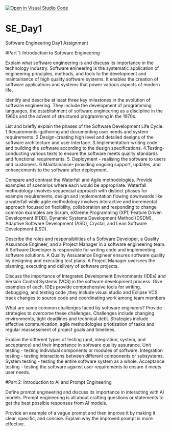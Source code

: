 [![Open in Visual Studio Code](https://classroom.github.com/assets/open-in-vscode-2e0aaae1b6195c2367325f4f02e2d04e9abb55f0b24a779b69b11b9e10269abc.svg)](https://classroom.github.com/online_ide?assignment_repo_id=15585824&assignment_repo_type=AssignmentRepo)
# SE_Day1
Software Engineering Day1 Assignment

#Part 1: Introduction to Software Engineering

Explain what software engineering is and discuss its importance in the technology industry.
Software enineering is the systematic application of engineering principles, methods, and tools to the development and maintainance of high quality software systems. It enables the creation of software applications and systems that power various aspects  of modern life. 

Identify and describe at least three key milestones in the evolution of software engineering.
They include the development of programming languages, the establishment of software engineering as a discipline in the 1960s and the advent of structured programming in the 1970s.

List and briefly explain the phases of the Software Development Life Cycle.
1.Requirements-gathering and documenting user needs and system requirements. 2.Design-creating high level and detailed designs of the software architecture and user interface. 3.Implementation-writing code and building the software according to the design specifications. 4.Testing- conducting various texts to ensure the software meets quality standards and functional requirements. 5. Deployment - realising the software to users and customers. 6 Maintainance- providing ongoing support, updates, and enhancements to the software after deployment.

Compare and contrast the Waterfall and Agile methodologies. Provide examples of scenarios where each would be appropriate.
Waterfall methodology involves sequencial approach with distinct phases for example requirements, design and implementation flowing downwards like a waterfall while agile methodology involves interactive and incremental approach focused on flexibility, collaboration and responding to change common examples are Scrum, eXtreme Programming (XP), Feature Driven Development (FDD), Dynamic Systems Development Method (DSDM), Adaptive Software Development (ASD), Crystal, and Lean Software Development (LSD).

Describe the roles and responsibilities of a Software Developer, a Quality Assurance Engineer, and a Project Manager in a software engineering team.
A Software Developer is responsible for writing code and implementing software solutions.
A Quality Assuarance Engineer ensures software quality by designing and executing test plans.
A Project Manager oversees the planning, executing and delivery of software projects.

Discuss the importance of Integrated Development Environments (IDEs) and Version Control Systems (VCS) in the software development process. Give examples of each.
IDEs provide comprehensive tools for writing, debugging, and testing code ,they include visual studio and Eclipse
VCS track changes to source code and coordinating work among team members

What are some common challenges faced by software engineers? Provide strategies to overcome these challenges.
Challenges include changing environments, tight deadlines and technical debt. Strategies include effective communication, agile  methodologies priotization of tasks and regular reassessment of project goals and timelines.

Explain the different types of testing (unit, integration, system, and acceptance) and their importance in software quality assurance.
Unit testing - testing individual components or modules of software.
Integration testing - testing interactions between different components or subsystems.
System testing  - testing the entire software system as a whole.
Acceptance testing - testing the software against user requirements to ensure it  meets user needs.

#Part 2: Introduction to AI and Prompt Engineering


Define prompt engineering and discuss its importance in interacting with AI models.
Prompt engineering is all about crafting questions or statements to get the best possible responses from AI models.

Provide an example of a vague prompt and then improve it by making it clear, specific, and concise. Explain why the improved prompt is more effective.
